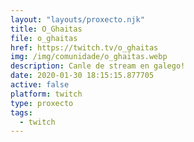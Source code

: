 ```yaml
---
layout: "layouts/proxecto.njk"
title: O_Ghaitas
file: o_ghaitas
href: https://twitch.tv/o_ghaitas
img: /img/comunidade/o_ghaitas.webp
description: Canle de stream en galego!
date: 2020-01-30 18:15:15.877705
active: false
platform: twitch
type: proxecto
tags:
  - twitch
---
```

